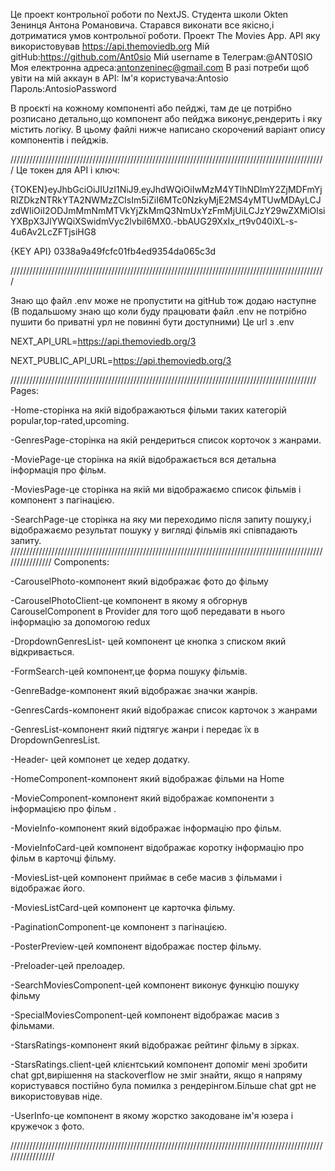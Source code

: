 Це проект контрольної роботи по NextJS.
Студента школи Okten
Зенинця Антона Романовича.
Старався виконати все якісно,і дотриматися умов контрольної роботи.
Проект The Movies App.
API яку використовував https://api.themoviedb.org
Мій gitHub:https://github.com/Ant0sio
Мій username в Телеграм:@ANT0SIO
Моя електронна адреса:antonzeninec@gmail.com
В разі потреби щоб увіти на мій аккаун в API:
Ім'я користувача:Antosio
Пароль:AntosioPassword

В проєкті на кожному компоненті або пейджі, там де це потрібно розписано детально,що компонент або пейджа виконує,рендерить і яку містить логіку.
В цьому файлі нижче написано скорочений варіант опису компонентів і пейджів.

////////////////////////////////////////////////////////////////////////////////////////////////////
Це токен для API i ключ:

{TOKEN}eyJhbGciOiJIUzI1NiJ9.eyJhdWQiOiIwMzM4YTlhNDlmY2ZjMDFmYjRlZDkzNTRkYTA2NWMzZCIsIm5iZiI6MTc0NzkyMjE2MS4yMTUwMDAyLCJzdWIiOiI2ODJmMmNmMTVkYjZkMmQ3NmUxYzFmMjUiLCJzY29wZXMiOlsiYXBpX3JlYWQiXSwidmVyc2lvbiI6MX0.-bbAUG29XxIx_rt9v040iXL-s-4u6Av2LcZFTjsiHG8

{KEY API}
0338a9a49fcfc01fb4ed9354da065c3d

////////////////////////////////////////////////////////////////////////////////////////////////////

Знаю що файл .env може  не пропустити на gitHub тож додаю  наступне (В подальшому знаю що коли буду працювати файл .env не потрібно пушити бо приватні урл не повинні бути доступними)
Це url з .env

NEXT_API_URL=https://api.themoviedb.org/3

NEXT_PUBLIC_API_URL=https://api.themoviedb.org/3

/////////////////////////////////////////////////////////////////////////////////////////////////
Pages:

-Home-сторінка на якій відображаються фільми таких категорій popular,top-rated,upcoming.

-GenresPage-сторінка на якій рендериться список корточок з жанрами.

-MoviePage-це сторінка на якій відображається вся детальна інформація про фільм.

-MoviesPage-це сторінка на якій ми відображаємо список фільмів і компонент з пагінацією.

-SearchPage-це сторінка на яку ми переходимо після запиту пошуку,і відображаємо результат пошуку у вигляді фільмів які співпадають запиту.
////////////////////////////////////////////////////////////////////////////////////////////////////////////////
Components:

-CarouselPhoto-компонент який відображає фото до фільму

-CarouselPhotoClient-це  компонент в якому я обгорнув CarouselComponent в Provider  для того щоб передавати в нього
інформацію за допомогою redux

-DropdownGenresList- цей компонент це кнопка з списком який відкривається.

-FormSearch-цей компонент,це форма пошуку фільмів.

-GenreBadge-компонент який відображає значки жанрів.

-GenresCards-компонент який відображає список карточок з жанрами

-GenresList-компонент який підтягує жанри і передає їх в DropdownGenresList.

-Header- цей компонет це хедер додатку.

-HomeComponent-компонент який відображає фільми на Home

-MovieComponent-компонент який відображає компоненти з інформацією про фільм .

-MovieInfo-компонент який відображає інформацію про фільм.

-MovieInfoCard-цей компонент відображає коротку інформацію про фільм в карточці фільму.

-MoviesList-цей компонент приймає в себе масив з фільмами і відображає йогo.

-MoviesListCard-цей компонент це карточка фільму.

-PaginationComponent-це компонент з пагінацією.

-PosterPreview-цей компонент відображає постер фільму.

-Preloader-цей прелоадер.

-SearchMoviesComponent-цей компонент виконує функцію пошуку фільму 

-SpecialMoviesComponent-цей компонент відображає масив з фільмами.

-StarsRatings-компонент який відображає рейтинг фільму в зірках.

-StarsRatings.client-цей клієнтський компонент допоміг мені зробити chat gpt,вирішення на stackoverflow не зміг знайти,
якщо я напряму користувався <StarsRatings/> постійно була помилка з рендерінгом.Більше chat gpt не використовував ніде.

-UserInfo-це компонент в якому жорстко закодоване ім'я юзера і кружечок з фото.

/////////////////////////////////////////////////////////////////////////////////////////////////////////////////
 